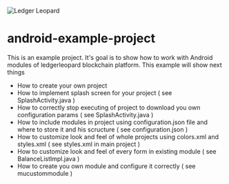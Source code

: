 ![Ledger Leopard](https://github.com/psyhitus/android-example-project/blob/master/leopard_text.png)

# android-example-project
This is an example project. It's goal is to show how to work with Android modules of ledgerleopard blockchain platform. 
This example will show next things
* How to create your own project
* How to implement splash screen for your project ( see SplashActivity.java )
* How to correctly stop executing of project to download you own configuration params ( see SplashActivity.java )
* How to include modules in project using configuration.json file and where to store it and his scructure ( see configuration.json )
* How to customize look and feel of whole projects using colors.xml and styles.xml ( see styles.xml in main project )
* How to customize look and feel of every form in existing module ( see BalanceListImpl.java )
* How to create you own module and configure it correctly ( see mucustommodule )
